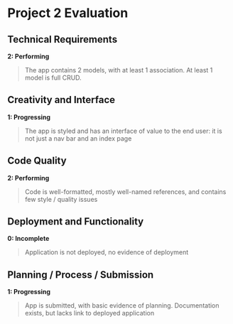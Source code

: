 # Project 2 Evaluation
## Technical Requirements
**2: Performing**
>The app contains 2 models, with at least 1 association. At least 1 model is full CRUD.

## Creativity and Interface
**1: Progressing**
>The app is styled and has an interface of value to the end user: it is not just a nav bar and an index page

## Code Quality
**2: Performing**
>Code is well-formatted, mostly well-named references, and contains few style / quality issues

## Deployment and Functionality
**0: Incomplete**
>Application is not deployed, no evidence of deployment

## Planning / Process / Submission
**1: Progressing**
>App is submitted, with basic evidence of planning. Documentation exists, but lacks  link to deployed application
